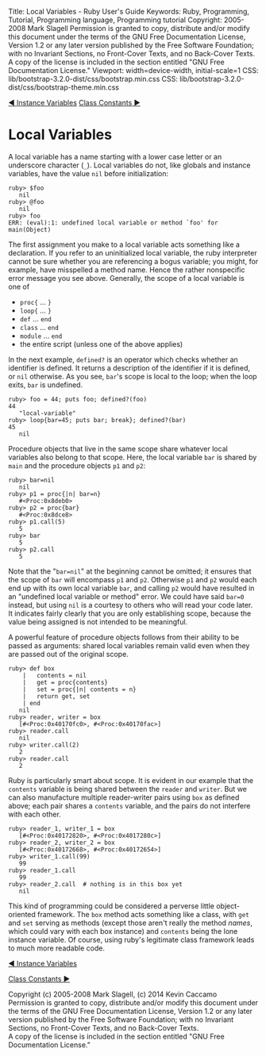 Title: Local Variables - Ruby User's Guide
Keywords: Ruby, Programming, Tutorial, Programming language, Programming tutorial
Copyright: 2005-2008 Mark Slagell
           Permission is granted to copy, distribute and/or modify this document under the terms of the GNU Free Documentation License, Version 1.2 or any later version published by the Free Software Foundation; with no Invariant Sections, no Front-Cover Texts, and no Back-Cover Texts.
           A copy of the license is included in the section entitled "GNU Free Documentation License."
Viewport: width=device-width, initial-scale=1
CSS: lib/bootstrap-3.2.0-dist/css/bootstrap.min.css
CSS: lib/bootstrap-3.2.0-dist/css/bootstrap-theme.min.css

<div class="container">
<!-- Previous page -->
<a href="instancevars.html" class="btn btn-default">&#9668; Instance Variables</a>
<!-- Next page -->
<a href="constants.html" class="btn btn-default">Class Constants &#9658;</a>

Local Variables
===============

A local variable has a name starting with a lower case letter or an
underscore character (`_`).  Local variables do
not, like globals and instance variables, have the value
`nil` before initialization:

    ruby> $foo
       nil
    ruby> @foo
       nil
    ruby> foo
    ERR: (eval):1: undefined local variable or method `foo' for main(Object)

The first assignment you make to a local variable acts something like
a declaration.  If you refer to an uninitialized local variable, the
ruby interpreter cannot be sure whether you are referencing a bogus
variable; you might, for example, have misspelled a method name. Hence the
rather nonspecific error message you see above.
Generally, the scope of a local variable is one of

- `proc{` ... `}`
- `loop{` ... `}`
- `def` ... `end`
- `class` ... `end`
- `module` ... `end`
- the entire script (unless one of the above applies)

In the next example, `defined?` is an operator which checks
whether an identifier is defined.  It returns a description of the
identifier if it is defined, or `nil` otherwise.  As you see,
`bar`'s scope is local to the loop; when the loop exits, `bar`
is undefined.

    ruby> foo = 44; puts foo; defined?(foo)
    44
       "local-variable"
    ruby> loop{bar=45; puts bar; break}; defined?(bar)
    45
       nil

Procedure objects that live in the same scope share whatever local
variables also belong to that scope.  Here, the local variable
`bar` is shared by `main` and the procedure objects
`p1` and `p2`:

    ruby> bar=nil
       nil
    ruby> p1 = proc{|n| bar=n}
       #<Proc:0x8deb0>
    ruby> p2 = proc{bar}
       #<Proc:0x8dce8>
    ruby> p1.call(5)
       5
    ruby> bar
       5
    ruby> p2.call
       5

Note that the "`bar=nil`" at the beginning cannot be omitted; it
ensures that the scope of `bar` will encompass `p1` and
`p2`.  Otherwise `p1` and `p2` would each end up with its
own local variable `bar`, and calling `p2` would have resulted
in an "undefined local variable or method" error.  We could have said
`bar=0` instead, but using `nil` is a courtesy to others who
will read your code later. It indicates fairly clearly that you are
only establishing scope, because the value being assigned is not
intended to be meaningful.

A powerful feature of procedure objects follows from their ability
to be passed as arguments: shared local variables remain valid even
when they are passed out of the original scope.

    ruby> def box
        |   contents = nil
        |   get = proc{contents}
        |   set = proc{|n| contents = n}
        |   return get, set
        | end
       nil
    ruby> reader, writer = box
       [#<Proc:0x40170fc0>, #<Proc:0x40170fac>]
    ruby> reader.call
       nil
    ruby> writer.call(2)
       2
    ruby> reader.call
       2

Ruby is particularly smart about scope.  It is evident in our
example that the `contents` variable is being shared between the
`reader` and `writer`.  But we can also manufacture
multiple reader-writer pairs using `box` as defined above; each
pair shares a `contents` variable, and the pairs do not interfere
with each other.

    ruby> reader_1, writer_1 = box
       [#<Proc:0x40172820>, #<Proc:0x4017280c>]
    ruby> reader_2, writer_2 = box
       [#<Proc:0x40172668>, #<Proc:0x40172654>]
    ruby> writer_1.call(99)
       99
    ruby> reader_1.call
       99
    ruby> reader_2.call  # nothing is in this box yet
       nil

This kind of programming could be considered a perverse little
object-oriented framework.  The `box` method acts something like a
class, with `get` and `set` serving as methods (except those
aren't really the method *names*, which could vary with each box
instance) and `contents` being the lone instance variable.  Of
course, using ruby's legitimate class framework leads to much more
readable code.

<!-- Previous page -->
<a href="instancevars.html" class="btn btn-default">&#9668; Instance Variables</a>
<!-- Next page -->
<a href="constants.html" class="btn btn-default">Class Constants &#9658;</a>

Copyright (c) 2005-2008 Mark Slagell, (c) 2014 Kevin Caccamo  
Permission is granted to copy, distribute and/or modify this document under the terms of the GNU Free Documentation License, Version 1.2 or any later version published by the Free Software Foundation; with no Invariant Sections, no Front-Cover Texts, and no Back-Cover Texts.  
A copy of the license is included in the section entitled "GNU Free Documentation License."

</div>
<script src="lib/jquery-1.11.1.min.js"></script>
<script src="lib/bootstrap-3.2.0-dist/js/bootstrap.min.js"></script>
<script src="kbdnav.js"></script>

